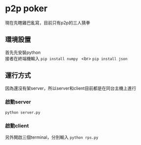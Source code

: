 # p2p poker
現在先瞎雞巴亂寫，目前只有p2p的三人猜拳
## 環境設置
首先先安裝python <br/>
接者在終端機輸入
``
pip install numpy 
``
<br\>
``
pip install json
``
## 運行方式
因為還沒有架server，所以server和client目前都是在同台主機上進行 <br/>
### 啟動server
``
python server.py
``
### 啟動client
另外開啟三個terminal，分別輸入
``
python rps.py
``
